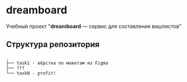 # dreamboard

Учебный проект "**dreamboard** — cервис для составления вишлистов"

## Структура репозитория

```text
.
├── task1 - вёрстка по макетам из Figma
├── ???
└── taskN - profit!
```
